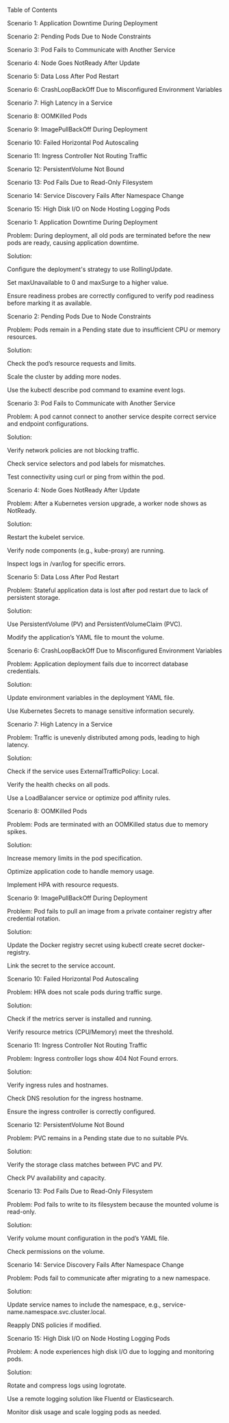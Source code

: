 Table of Contents

Scenario 1: Application Downtime During Deployment

Scenario 2: Pending Pods Due to Node Constraints

Scenario 3: Pod Fails to Communicate with Another Service

Scenario 4: Node Goes NotReady After Update

Scenario 5: Data Loss After Pod Restart

Scenario 6: CrashLoopBackOff Due to Misconfigured Environment Variables

Scenario 7: High Latency in a Service

Scenario 8: OOMKilled Pods

Scenario 9: ImagePullBackOff During Deployment

Scenario 10: Failed Horizontal Pod Autoscaling

Scenario 11: Ingress Controller Not Routing Traffic

Scenario 12: PersistentVolume Not Bound

Scenario 13: Pod Fails Due to Read-Only Filesystem

Scenario 14: Service Discovery Fails After Namespace Change

Scenario 15: High Disk I/O on Node Hosting Logging Pods

Scenario 1: Application Downtime During Deployment

Problem:
During deployment, all old pods are terminated before the new pods are ready, causing application downtime.

Solution:

Configure the deployment's strategy to use RollingUpdate.

Set maxUnavailable to 0 and maxSurge to a higher value.

Ensure readiness probes are correctly configured to verify pod readiness before marking it as available.

Scenario 2: Pending Pods Due to Node Constraints

Problem:
Pods remain in a Pending state due to insufficient CPU or memory resources.

Solution:

Check the pod’s resource requests and limits.

Scale the cluster by adding more nodes.

Use the kubectl describe pod command to examine event logs.

Scenario 3: Pod Fails to Communicate with Another Service

Problem:
A pod cannot connect to another service despite correct service and endpoint configurations.

Solution:

Verify network policies are not blocking traffic.

Check service selectors and pod labels for mismatches.

Test connectivity using curl or ping from within the pod.

Scenario 4: Node Goes NotReady After Update

Problem:
After a Kubernetes version upgrade, a worker node shows as NotReady.

Solution:

Restart the kubelet service.

Verify node components (e.g., kube-proxy) are running.

Inspect logs in /var/log for specific errors.

Scenario 5: Data Loss After Pod Restart

Problem:
Stateful application data is lost after pod restart due to lack of persistent storage.

Solution:

Use PersistentVolume (PV) and PersistentVolumeClaim (PVC).

Modify the application’s YAML file to mount the volume.

Scenario 6: CrashLoopBackOff Due to Misconfigured Environment Variables

Problem:
Application deployment fails due to incorrect database credentials.

Solution:

Update environment variables in the deployment YAML file.

Use Kubernetes Secrets to manage sensitive information securely.

Scenario 7: High Latency in a Service

Problem:
Traffic is unevenly distributed among pods, leading to high latency.

Solution:

Check if the service uses ExternalTrafficPolicy: Local.

Verify the health checks on all pods.

Use a LoadBalancer service or optimize pod affinity rules.

Scenario 8: OOMKilled Pods

Problem:
Pods are terminated with an OOMKilled status due to memory spikes.

Solution:

Increase memory limits in the pod specification.

Optimize application code to handle memory usage.

Implement HPA with resource requests.

Scenario 9: ImagePullBackOff During Deployment

Problem:
Pod fails to pull an image from a private container registry after credential rotation.

Solution:

Update the Docker registry secret using kubectl create secret docker-registry.

Link the secret to the service account.

Scenario 10: Failed Horizontal Pod Autoscaling

Problem:
HPA does not scale pods during traffic surge.

Solution:

Check if the metrics server is installed and running.

Verify resource metrics (CPU/Memory) meet the threshold.

Scenario 11: Ingress Controller Not Routing Traffic

Problem:
Ingress controller logs show 404 Not Found errors.

Solution:

Verify ingress rules and hostnames.

Check DNS resolution for the ingress hostname.

Ensure the ingress controller is correctly configured.

Scenario 12: PersistentVolume Not Bound

Problem:
PVC remains in a Pending state due to no suitable PVs.

Solution:

Verify the storage class matches between PVC and PV.

Check PV availability and capacity.

Scenario 13: Pod Fails Due to Read-Only Filesystem

Problem:
Pod fails to write to its filesystem because the mounted volume is read-only.

Solution:

Verify volume mount configuration in the pod’s YAML file.

Check permissions on the volume.

Scenario 14: Service Discovery Fails After Namespace Change

Problem:
Pods fail to communicate after migrating to a new namespace.

Solution:

Update service names to include the namespace, e.g., service-name.namespace.svc.cluster.local.

Reapply DNS policies if modified.

Scenario 15: High Disk I/O on Node Hosting Logging Pods

Problem:
A node experiences high disk I/O due to logging and monitoring pods.

Solution:

Rotate and compress logs using logrotate.

Use a remote logging solution like Fluentd or Elasticsearch.

Monitor disk usage and scale logging pods as needed.